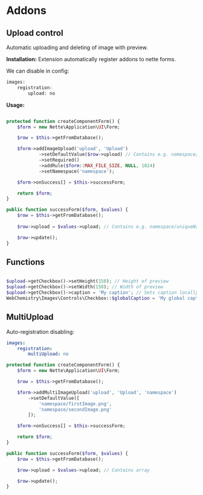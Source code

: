 # Addons

## Upload control
Automatic uploading and deleting of image with preview.

**Installation:**
Extension automatically register addons to nette forms.

We can disable in config:
```php
images:
    registration:
        upload: no
```

**Usage:**

```php

protected function createComponentForm() {
    $form = new Nette\Application\UI\Form;

    $row = $this->getFromDatabase();

    $form->addImageUpload('upload', 'Upload')
            ->setDefaultValue($row->upload) // Contains e.g. namespace/upload.png
            ->setRequired()
            ->addRule($form::MAX_FILE_SIZE, NULL, 1024)
            ->setNamespace('namespace');

    $form->onSuccess[] = $this->successForm;

    return $form;
}

public function successForm($form, $values) {
    $row = $this->getFromDatabase();
    
    $row->upload = $values->upload; // Contains e.g. namespace/uniqueNameOfImage.png or NULL (when input not filled or checkbox is checked)

    $row->update();
}

```

## Functions

```php

$upload->getCheckbox()->setHeight(150); // Height of preview
$upload->getCheckbox()->setWidth(150); // Width of preview
$upload->getCheckbox()->caption = 'My caption'; // Sets caption locally
WebChemistry\Images\Controls\Checkbox::$globalCaption = 'My global caption'; // Sets caption globally

```

## MultiUpload
Auto-registration disabling:
```yaml
images:
    registration:
        multiUpload: no
```

```php
protected function createComponentForm() {
    $form = new Nette\Application\UI\Form;

    $row = $this->getFromDatabase();

    $form->addMultiImageUpload('upload', 'Upload', 'namespace')
        ->setDefaultValue([
            'namespace/firstImage.png',
            'namespace/secondImage.png'
        ]);

    $form->onSuccess[] = $this->successForm;

    return $form;
}

public function successForm($form, $values) {
    $row = $this->getFromDatabase();

    $row->upload = $values->upload; // Contains array

    $row->update();
}

```
